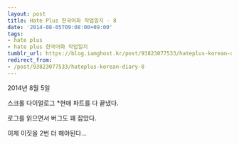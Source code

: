 ```yaml
---
layout: post
title: Hate Plus 한국어화 작업일지 - 8
date: '2014-08-05T09:08:00+09:00'
tags:
- hate plus
- hate plus 한국어화 작업일지
tumblr_url: https://blog.iamghost.kr/post/93823077533/hateplus-korean-diary-8
redirect_from:
- /post/93823077533/hateplus-korean-diary-8
---
```

2014년 8월 5일

스크롤 다이얼로그 \*현애 파트를 다 끝냈다.

로그를 읽으면서 버그도 꽤 잡았다.

이제 이짓을 2번 더 해야된다…


